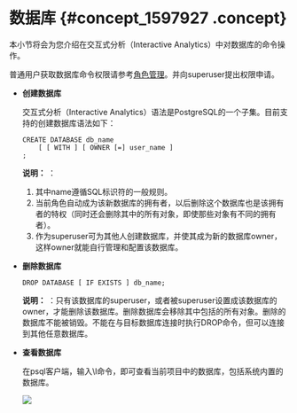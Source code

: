 # 数据库 {#concept_1597927 .concept}

本小节将会为您介绍在交互式分析（Interactive Analytics）中对数据库的命令操作。

普通用户获取数据库命令权限请参考[角色管理](cn.zh-CN/用户指南/用户授权及角色管理/角色管理.md#)。并向superuser提出权限申请。

-   **创建数据库** 

    交互式分析（Interactive Analytics）语法是PostgreSQL的一个子集。目前支持的创建数据库语法如下：

    ``` {#codeblock_h1s_ijo_9fq}
    CREATE DATABASE db_name
        [ [ WITH ] [ OWNER [=] user_name ]
    ;
    ```

    **说明：** ：

    1.  其中name遵循SQL标识符的一般规则。
    2.  当前角色自动成为该新数据库的拥有者，以后删除这个数据库也是该拥有者的特权（同时还会删除其中的所有对象，即使那些对象有不同的拥有者）。
    3.  作为superuser可为其他人创建数据库，并使其成为新的数据库owner，这样owner就能自行管理和配置该数据库。
-   **删除数据库** 

    ``` {#codeblock_hua_mjs_qzd}
    DROP DATABASE [ IF EXISTS ] db_name;
    ```

    **说明：** ：只有该数据库的superuser，或者被superuser设置成该数据库的owner，才能删除该数据库。删除数据库会移除其中包括的所有对象。删除的数据库不能被销毁。不能在与目标数据库连接时执行DROP命令，但可以连接到其他任意数据库。

-   **查看数据库** 

    在psql客户端，输入\\l命令，即可查看当前项目中的数据库，包括系统内置的数据库。

    ![](http://static-aliyun-doc.oss-cn-hangzhou.aliyuncs.com/assets/img/1345994/156799653556247_zh-CN.png)


